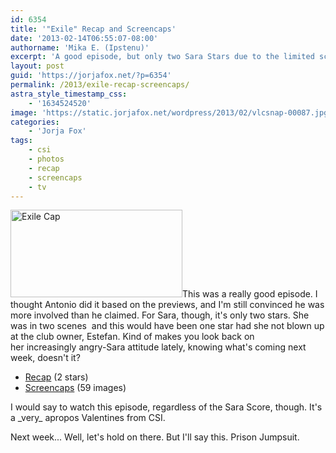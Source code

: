 ```yaml
---
id: 6354
title: '"Exile" Recap and Screencaps'
date: '2013-02-14T06:55:07-08:00'
authorname: 'Mika E. (Ipstenu)'
excerpt: 'A good episode, but only two Sara Stars due to the limited screen time.'
layout: post
guid: 'https://jorjafox.net/?p=6354'
permalink: /2013/exile-recap-screencaps/
astra_style_timestamp_css:
    - '1634524520'
image: 'https://static.jorjafox.net/wordpress/2013/02/vlcsnap-00087.jpg'
categories:
    - 'Jorja Fox'
tags:
    - csi
    - photos
    - recap
    - screencaps
    - tv
---
```


<a href="//static.jorjafox.net/wordpress/2013/02/vlcsnap-00087.jpg"><img class="alignleft size-thumbnail wp-image-6356" alt="Exile Cap" src="//static.jorjafox.net/wordpress/2013/02/vlcsnap-00087-250x250.jpg" width="275" height="140" /></a>This was a really good episode. I thought Antonio did it based on the previews, and I'm still convinced he was more involved than he claimed. For Sara, though, it's only two stars. She was in two scenes  and this would have been one star had she not blown up at the club owner, Estefan. Kind of makes you look back on her increasingly angry-Sara attitude lately, knowing what's coming next week, doesn't it?
<ul>
	<li><a href="https://jorjafox.net/wiki/Exile">Recap</a> (2 stars)</li>
	<li><a href="https://jorjafox.net/gallery/tv/csi/season13/14exile">Screencaps</a> (59 images)</li>
</ul>
I would say to watch this episode, regardless of the Sara Score, though. It's a _very_ apropos Valentines from CSI.

Next week... Well, let's hold on there. But I'll say this. Prison Jumpsuit.
